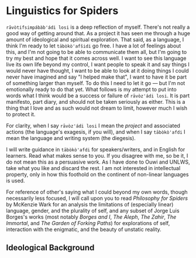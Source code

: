 # Linguistics for Spiders

`rāvòtifsimpábàb'ádi losi` is a deep reflection of myself. There's not really a good way of getting around that. As a project it has seen me through a huge amount of ideological and spiritual exploration. That said, as a language, I think I'm ready to let `tābòkò'afšidi` go free. I have a lot of feelings about this, and I'm not going to be able to communicate them all, but I'm going to try my best and hope that it comes across well. I want to see this language live its own life beyond my control, I want people to speak it and say things I would never have thought, I want to be able to look at it doing things I could never have imagined and say "I helped make that", I want to have it be part of something larger than myself. To do this I need to let it go — but I'm not emotionally ready to do that yet. What follows is my attempt to put into words what I think would be a success or failure of `rāvòz'ádi losi`. It is part manifesto, part diary, and should not be taken seriously as either. This is a thing that I love and as such would not dream to limit, however much I wish to protect it.

For clarity, when I say `rāvòz'ádi losi` I mean the *project* and associated actions (the language's exagesis, if you will), and when I say `tābòkò'afdi` I mean the language and writing system (the diegesis).

I will write guidance in `tābòkò'afdi` for speakers/writers, and in English for learners. Read what makes sense to you. If you disagree with me, so be it, I do not mean this as a persuasive work. As I have done to Ouwi and UNLWS, take what you like and discard the rest. I am not interested in intellectual property, only in how this foothold on the continent of non-linear languages is used.

For reference of other's saying what I could beyond my own words, though necessarily less focused, I will call upon you to read *Philosophy for Spiders* by McKenzie Wark for an analysis the limitations of (especially linear) language, gender, and the plurality of self, and any subset of Jorge Luis Borges's works (most notably *Borges and I*, *The Aleph*, *The Zahir*, *The Immortal*, and *The Garden of Forking Paths*) for explorations of self, interaction with the enigmatic, and the beauty of unstatic reality.

## Ideological Background

